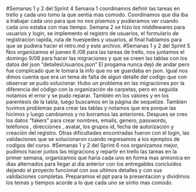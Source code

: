 #Semanas 1 y 2 del Sprint 4
Semana 1 coordinamos definir las tareas en trello y cada uno tomo la que sentia mas comodo. Coordinamos que dia iba a trabajar cada uno para que no nos pisemos y pudieramos ver cuando cada uno estaba con mas tiempo.
Semana 2 se hizo los middlewares para usuarios y login, se implemento el registro de usuarios, el formulario de registracion rapida, ruta de huespedes y usuarios, al final hablamos para que se pudiera hacer el retro.md y este archivo.
#Semanas 1 y 2 del Sprint 5 
Nos organizamos el jueves 6 /08 para las tareas de trello, nos juntamos el domingo 9/08 para hacer las migraciones y  que se creen las tablas con los datos del json “detallesUsuarios.json”
El progama nunca dejó de andar pero fue complicado que le tomara la info que no se guardaba en json. Igual nos dimos cuenta que era un tema  de  falta de algun detalle del codigo que con observar se pudo solucionar.
Hubo un problema en las migraciones por la diferencia del código con la organización de carpetas, pero en seguida notamos el error y se pudo reparar. También en los valores y en los parentesis de la tabla, luego buscamos en la página de sequelize.
Tambien tuvimos problemas para crear las tablas y notamos que era porque las hicimos y luego cambiamos y no borramos las anteriores.
Despues se creo los datos “fakers” para crear  nombres, emails, genero, passwords, teléfonos ,  direcciones ,  avatar, los grupos id, fecha de autorización y creación del registro.
Otras dificultades encontradas fueron con el login, las validaciones que se solucionaron cuando regresamos a los ejemplos de codigos del curso.
#Semanas 1 y 2 del Sprint 6 nos organizamos mejor, pudimos hacer juntos las migracions y repartir en trello las tareas en la primer semana, organizamos que haria cada uno en forma mas armonica en dias alternados para llegar al dia anterior con los entregables concluidos dejando el proyecto funcional con sus ultimos detalles y con sus validaciones completas. Preparamos el ppt para la presentacion y dividimos los temas y tiempos acorde a lo que cada uno se sintio mas comodo.
